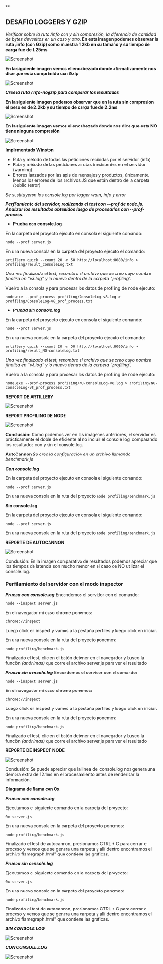 ﻿**

## DESAFIO LOGGERS Y GZIP
*Verificar sobre la ruta /info con y sin compresión, la diferencia de cantidad de bytes devueltos en un caso y otro.*
**En esta imagen podemos observar la ruta /info (con Gzip) como muestra  1.2kb en su tamaño y su tiempo de carga fue de 1.25ms**

![Screenshot](https://buentrack.com/wp-content/uploads/2022/09/1gzip.png)

**En la siguiente imagen vemos el encabezado donde afirmativamente nos dice que esta comprimido con Gzip**

![Screenshot](https://buentrack.com/wp-content/uploads/2022/09/2gzip.png)

***Cree la ruta /info-nogzip para comparar los resultados***

**En la siguiente imagen podemos observar que en la ruta sin compresion el peso es de 2.2kb y su tiempo de carga fue de 2.2ms**

![Screenshot](https://buentrack.com/wp-content/uploads/2022/09/1nogzip.png)

**En la siguiente imagen vemos el encabezado donde nos dice que esta NO tiene ninguna compresión**

![Screenshot](https://buentrack.com/wp-content/uploads/2022/09/2nogzip.png)

**Implementado Winston**

 - Ruta y método de todas las peticiones recibidas por el servidor
   (info)
 - Ruta y método de las peticiones a rutas inexistentes en el servidor
   (warning)
 - Errores lanzados por las apis de mensajes y productos, únicamente.
 Menos los errores de los archivos JS que están dentro de la carpeta /public
   (error)

*Se sustituyeron los console.log por logger warn, info y error*

***Perfilamiento del servidor, realizando el test con --prof de node.js. Analizar los resultados obtenidos luego de procesarlos con --prof-process.***

 - **Prueba con console.log**

En la carpeta del proyecto ejecuto en consola el siguiente comando:

    node --prof server.js

En una nueva consola en la carpeta del proyecto ejecuto el comando: 

    artillery quick --count 20 -n 50 http://localhost:8080/info > profiling/result_consoleLog.txt

*Una vez finalizado el test, renombro el archivo que se creo cuyo nombre finaliza en "v8.log" y lo muevo dentro de la carpeta "profiling".*

Vuelvo a la consola y para procesar los datos de profiling de node ejecuto: 

    node.exe --prof-process profiling/ConsoleLog-v8.log > profiling/ConsoleLog-v8_prof_process.txt

 - ***Prueba sin console.log***
 
En la carpeta del proyecto ejecuto en consola el siguiente comando:

    node --prof server.js

En una nueva consola en la carpeta del proyecto ejecuto el comando: 

    artillery quick --count 20 -n 50 http://localhost:8080/info > profiling/result_NO-consoleLog.txt

*Una vez finalizado el test, renombro el archivo que se creo cuyo nombre finaliza en "v8.log" y lo muevo dentro de la carpeta "profiling".*

Vuelvo a la consola y para procesar los datos de profiling de node ejecuto: 

    node.exe --prof-process profiling/NO-consoleLog-v8.log > profiling/NO-consoleLog-v8_prof_process.txt

**REPORT DE ARTILLERY**

![Screenshot](https://buentrack.com/wp-content/uploads/2022/09/RESULTSIN.png)

**REPORT PROFILING DE NODE**

![Screenshot](https://buentrack.com/wp-content/uploads/2022/09/RESULTNODE.png)

**Conclusión:**
Como podemos ver en las imágenes anteriores, el servidor es prácticamente el doble de eficiente al no incluir el console log, comparando los resultados con y sin el console.log.

**AutoCannon**
*Se creo la configuración en un archivo llamando benchmark.js*

***Con console.log***

En la carpeta del proyecto ejecuto en consola el siguiente comando:

    node --prof server.js

En una nueva consola en la ruta del proyecto `node profiling/benchmark.js`

**Sin console.log**

En la carpeta del proyecto ejecuto en consola el siguiente comando:

    node --prof server.js

En una nueva consola en la ruta del proyecto `node profiling/benchmark.js`

**REPORTE DE AUTOCANNON**

![Screenshot](https://buentrack.com/wp-content/uploads/2022/09/CANNONRESULT.png)

Conclusión: 
En la imagen comparativa de resultados podemos apreciar que los tiempos de latencia son mucho menor en el caso de NO utilizar el console.log.

### Perfilamiento del servidor con el modo inspector
***Prueba con console.log***
Encendemos el servidor con el comando:

    node --inspect server.js

En el navegador mi caso chrome ponemos:

    chrome://inspect

Luego click en inspect y vamos a la pestaña perfiles y luego click en iniciar.

En una nueva consola en la ruta del proyecto ponemos:

    node profiling/benchmark.js

Finalizado el test, clic en el botón detener en el navegador y busco la función *(anónimas)* que corre el archivo server.js para ver el resultado.

***Prueba sin console.log***
Encendemos el servidor con el comando:

    node --inspect server.js

En el navegador mi caso chrome ponemos:

    chrome://inspect

Luego click en inspect y vamos a la pestaña perfiles y luego click en iniciar.

En una nueva consola en la ruta del proyecto ponemos:

    node profiling/benchmark.js

Finalizado el test, clic en el botón detener en el navegador y busco la función *(anónimas)* que corre el archivo server.js para ver el resultado.

**REPORTE DE INSPECT NODE**

![Screenshot](https://buentrack.com/wp-content/uploads/2022/09/reporte-inspect-node.png)

Conclusión:
Se puede apreciar que la linea del console.log nos genera una demora extra de 12.1ms en el procesamiento antes de renderizar la información.

**Diagrama de flama con 0x**

***Prueba con console.log***

Ejecutamos el siguiente comando en la carpeta del proyecto:

    0x server.js

En una nueva consola en la carpeta del proyecto ponemos:

    node profiling/benchmark.js
Finalizado el test de autocannon, presionamos CTRL + C para cerrar el proceso y vemos que se genera una carpeta y allí dentro encontramos el archivo flamegraph.html" que contiene las graficas.

***Prueba sin console.log***

Ejecutamos el siguiente comando en la carpeta del proyecto:

    0x server.js

En una nueva consola en la carpeta del proyecto ponemos:

    node profiling/benchmark.js
Finalizado el test de autocannon, presionamos CTRL + C para cerrar el proceso y vemos que se genera una carpeta y allí dentro encontramos el archivo flamegraph.html" que contiene las graficas.

***SIN CONSOLE.LOG***

![Screenshot](https://buentrack.com/wp-content/uploads/2022/09/GRAFICASIN1.png)

***CON CONSOLE.LOG***

![Screenshot](https://buentrack.com/wp-content/uploads/2022/09/GRAFICACON1.png)






 

 
